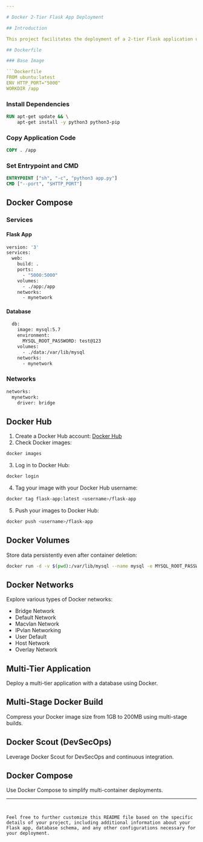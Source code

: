 ```yaml
---

# Docker 2-Tier Flask App Deployment

## Introduction

This project facilitates the deployment of a 2-tier Flask application using Docker. The application consists of a frontend Flask app and a backend database. Docker infrastructure ensures easy deployment, scalability, and data persistence.

## Dockerfile

### Base Image

```Dockerfile
FROM ubuntu:latest
ENV HTTP_PORT="5000"
WORKDIR /app
```

### Install Dependencies

```Dockerfile
RUN apt-get update && \
    apt-get install -y python3 python3-pip
```

### Copy Application Code

```Dockerfile
COPY . /app
```

### Set Entrypoint and CMD

```Dockerfile
ENTRYPOINT ["sh", "-c", "python3 app.py"]
CMD ["--port", "$HTTP_PORT"]
```

## Docker Compose

### Services

#### Flask App

```bash
version: '3'
services:
  web:
    build: .
    ports:
      - "5000:5000"
    volumes:
      - ./app:/app
    networks:
      - mynetwork
```

#### Database

```bash
  db:
    image: mysql:5.7
    environment:
      MYSQL_ROOT_PASSWORD: test@123
    volumes:
      - ./data:/var/lib/mysql
    networks:
      - mynetwork
```

### Networks

```bash
networks:
  mynetwork:
    driver: bridge
```

## Docker Hub

1. Create a Docker Hub account: [Docker Hub](https://hub.docker.com/)
2. Check Docker images:

```bash
docker images
```

3. Log in to Docker Hub:

```bash
docker login
```

4. Tag your image with your Docker Hub username:

```bash
docker tag flask-app:latest <username>/flask-app
```

5. Push your images to Docker Hub:

```bash
docker push <username>/flask-app
```

## Docker Volumes

Store data persistently even after container deletion:

```bash
docker run -d -v $(pwd):/var/lib/mysql --name mysql -e MYSQL_ROOT_PASSWORD=test@123 mysql:5.7
```

## Docker Networks

Explore various types of Docker networks:

- Bridge Network
- Default Network
- Macvlan Network
- IPvlan Networking
- User Default
- Host Network
- Overlay Network

## Multi-Tier Application

Deploy a multi-tier application with a database using Docker.

## Multi-Stage Docker Build

Compress your Docker image size from 1GB to 200MB using multi-stage builds.

## Docker Scout (DevSecOps)

Leverage Docker Scout for DevSecOps and continuous integration.

## Docker Compose

Use Docker Compose to simplify multi-container deployments.

---
```


Feel free to further customize this README file based on the specific details of your project, including additional information about your Flask app, database schema, and any other configurations necessary for your deployment.
